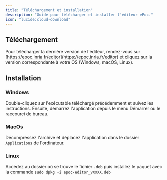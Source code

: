```yaml
---
title: "Téléchargement et installation"
description: "Guide pour télécharger et installer l'éditeur ePoc."
icon: "lucide:cloud-download"
---
```

## Téléchargement

Pour télécharger la dernière version de l'éditeur, rendez-vous sur [https://epoc.inria.fr/editor](https://epoc.inria.fr/editor) et cliquez sur la version correspondante à votre OS (Windows, macOS, Linux).

## Installation

### Windows

Double-cliquez sur l'exécutable téléchargé précédemment et suivez les instructions. Ensuite, démarrez l'application depuis le menu Démarrer ou le raccourci de bureau.

### MacOs

Décompressez l'archive et déplacez l'application dans le dossier `Applications` de l'ordinateur.

### Linux

Accédez au dossier où se trouve le fichier `.deb` puis installez le paquet avec la commande `sudo dpkg -i epoc-editor_vXXXX.deb`
